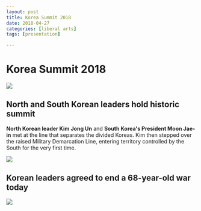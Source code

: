 ```yaml
---
layout: post
title: Korea Summit 2018
date: 2018-04-27
categories: [liberal arts]
tags: [presentation]

---
```



# Korea Summit 2018

[![](http://sungsoo.github.com/images/peace-korea.png)](http://sungsoo.github.com/images/peace-korea.png)

## North and South Korean leaders hold historic summit

**North Korean leader Kim Jong Un** and **South Korea's President Moon Jae-in** met at the line that separates the divided Koreas. Kim then stepped over the raised Military Demarcation Line, entering territory controlled by the South for the very first time. 


[![](http://sungsoo.github.com/images/korea-summit.jpg)](http://sungsoo.github.com/images/korea-summit.jpg)


## Korean leaders agreed to end a 68-year-old war today

[![](http://sungsoo.github.com/images/kim-n-moon.jpg)](http://sungsoo.github.com/images/kim-n-moon.jpg)